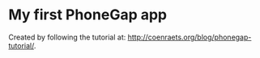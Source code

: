 # My first PhoneGap app #

Created by following the tutorial at: http://coenraets.org/blog/phonegap-tutorial/.
